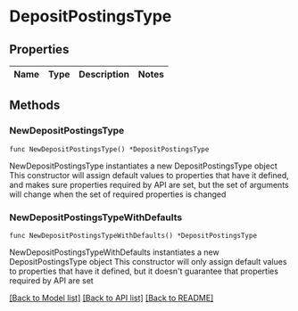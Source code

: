 # DepositPostingsType

## Properties

Name | Type | Description | Notes
------------ | ------------- | ------------- | -------------

## Methods

### NewDepositPostingsType

`func NewDepositPostingsType() *DepositPostingsType`

NewDepositPostingsType instantiates a new DepositPostingsType object
This constructor will assign default values to properties that have it defined,
and makes sure properties required by API are set, but the set of arguments
will change when the set of required properties is changed

### NewDepositPostingsTypeWithDefaults

`func NewDepositPostingsTypeWithDefaults() *DepositPostingsType`

NewDepositPostingsTypeWithDefaults instantiates a new DepositPostingsType object
This constructor will only assign default values to properties that have it defined,
but it doesn't guarantee that properties required by API are set


[[Back to Model list]](../README.md#documentation-for-models) [[Back to API list]](../README.md#documentation-for-api-endpoints) [[Back to README]](../README.md)


